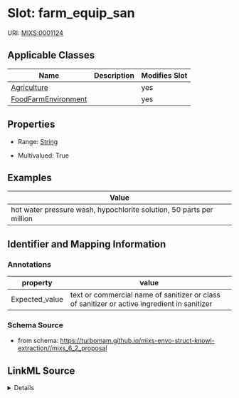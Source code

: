 # Slot: farm_equip_san

URI: [MIXS:0001124](https://w3id.org/mixs/0001124)



<!-- no inheritance hierarchy -->




## Applicable Classes

| Name | Description | Modifies Slot |
| --- | --- | --- |
[Agriculture](Agriculture.md) |  |  yes  |
[FoodFarmEnvironment](FoodFarmEnvironment.md) |  |  yes  |







## Properties

* Range: [String](String.md)

* Multivalued: True






## Examples

| Value |
| --- |
| hot water pressure wash, hypochlorite solution, 50 parts per million |

## Identifier and Mapping Information





### Annotations

| property | value |
| --- | --- |
| Expected_value | text or commercial name of sanitizer or class of sanitizer or active ingredient in sanitizer || Preferred_unit | parts per million |



### Schema Source


* from schema: https://turbomam.github.io/mixs-envo-struct-knowl-extraction//mixs_6_2_proposal




## LinkML Source

<details>
```yaml
name: farm_equip_san
annotations:
  Expected_value:
    tag: Expected_value
    value: text or commercial name of sanitizer or class of sanitizer or active ingredient
      in sanitizer
  Preferred_unit:
    tag: Preferred_unit
    value: parts per million
title: farm equipment sanitization
notes:
- equipment
- farm
examples:
- value: hot water pressure wash, hypochlorite solution, 50 parts per million
from_schema: https://turbomam.github.io/mixs-envo-struct-knowl-extraction//mixs_6_2_proposal
rank: 1000
string_serialization: '{text} {float} {unit}'
slot_uri: MIXS:0001124
multivalued: true
alias: farm_equip_san
domain_of:
- Agriculture
- FoodFarmEnvironment
range: string
required: false
recommended: false

```
</details>